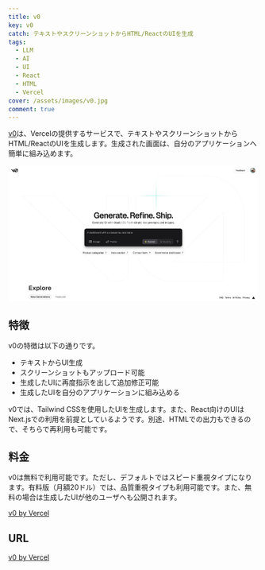 ```yaml
---
title: v0
key: v0
catch: テキストやスクリーンショットからHTML/ReactのUIを生成
tags:
  - LLM
  - AI
  - UI
  - React
  - HTML
  - Vercel
cover: /assets/images/v0.jpg
comment: true
---
```


[v0](https://v0.dev/)は、Vercelの提供するサービスで、テキストやスクリーンショットからHTML/ReactのUIを生成します。生成された画面は、自分のアプリケーションへ簡単に組み込めます。

[![v0のWebサイト](/assets/images/v0.jpg)](https://v0.dev/)

<!--more-->

## 特徴

v0の特徴は以下の通りです。

- テキストからUI生成
- スクリーンショットもアップロード可能
- 生成したUIに再度指示を出して追加修正可能
- 生成したUIを自分のアプリケーションに組み込める

v0では、Tailwind CSSを使用したUIを生成します。また、React向けのUIはNext.jsでの利用を前提としているようです。別途、HTMLでの出力もできるので、そちらで再利用も可能です。

## 料金

v0は無料で利用可能です。ただし、デフォルトではスピード重視タイプになります。有料版（月額20ドル）では、品質重視タイプも利用可能です。また、無料の場合は生成したUIが他のユーザへも公開されます。

[v0 by Vercel](https://v0.dev/pricing)

## URL

[v0 by Vercel](https://v0.dev/)
